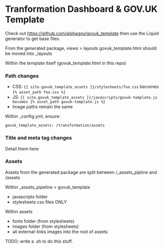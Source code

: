 Tranformation Dashboard & GOV.UK Template
=========================================

Check out https://github.com/alphagov/govuk_template then use the Liquid generator to get base files.

From the generated package, views > layouts govuk_template.html should be moved into _layouts

Within the template itself (govuk_template.html in this repo)

### Path changes

* CSS: ```{{ site.govuk_template_assets }}/stylesheets/foo.css``` becomes ```{% asset_path foo.css %}```
* JS: ```{{ site.govuk_template_assets }}/javascripts/govuk-template.js becomes {% asset_path govuk-template.js %}```
* Image paths remain the same

Within _config.yml, ensure:

```govuk_template_assets: /transformation/assets```

### Title and meta tag changes

Detail them here

### Assets

Assets from the generated package are split between /_assets_pipline and /assets

Within _assets_pipeline > govuk_template

* javascripts folder
* stylesheets css files ONLY

Within assets

* fonts folder (from stylesheets)
* images folder (from stylesheets)
* all external-links images into the root of assets

TODO: write a .sh to do this stuff.
